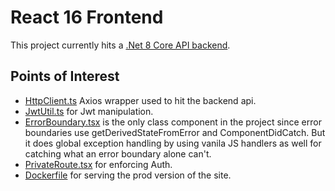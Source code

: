 # React 16 Frontend

This project currently hits a [.Net 8 Core API backend](https://github.com/recordstuff/bretts-services).

## Points of Interest

- [HttpClient.ts](https://github.com/recordstuff/bretts-app/blob/master/src/services/HttpClient.ts) Axios wrapper used to hit the backend api.
- [JwtUtil.ts](https://github.com/recordstuff/bretts-app/blob/master/src/services/JwtUtil.ts) for Jwt manipulation.
- [ErrorBoundary.tsx](https://github.com/recordstuff/bretts-app/blob/master/src/components/ErrorBoundary.tsx) is the only class component in the project since error boundaries use getDerivedStateFromError and ComponentDidCatch.  But it does global exception handling by using vanila JS handlers as well for catching what an error boundary alone can't. 
- [PrivateRoute.tsx](https://github.com/recordstuff/bretts-app/blob/master/src/components/PrivateRoute.tsx) for enforcing Auth.
- [Dockerfile](https://github.com/recordstuff/bretts-app/blob/master/Dockerfile) for serving the prod version of the site.